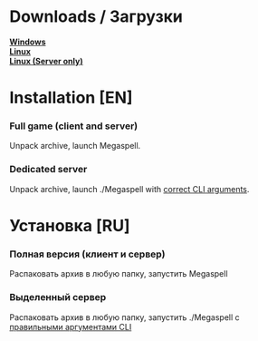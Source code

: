 # Downloads / Загрузки
[**Windows**](https://github.com/Megaspell/Megaspell-Releases/releases/latest/download/StandaloneWindows64_Player_Release.zip)  
[**Linux**](https://github.com/Megaspell/Megaspell-Releases/releases/latest/download/StandaloneLinux64_Player_Release.zip)  
[**Linux (Server only)**](https://github.com/Megaspell/Megaspell-Releases/releases/latest/download/StandaloneLinux64_Server_Release.zip)  

# Installation [EN]
### Full game (client and server)
Unpack archive, launch Megaspell.

### Dedicated server
Unpack archive, launch ./Megaspell with [correct CLI arguments](https://gist.github.com/Shimmermare/58dba2519bbb11e17938b16bd8d72ab6).

# Установка [RU]
### Полная версия (клиент и сервер)
Распаковать архив в любую папку, запустить Megaspell

### Выделенный сервер
Распаковать архив в любую папку, запустить ./Megaspell с [правильными аргументами CLI](https://gist.github.com/Shimmermare/58dba2519bbb11e17938b16bd8d72ab6)
